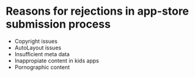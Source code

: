# Reasons for rejections in app-store submission process

- Copyright issues
- AutoLayout issues
- Insufficient meta data
- Inappropiate content in kids apps
- Pornographic content